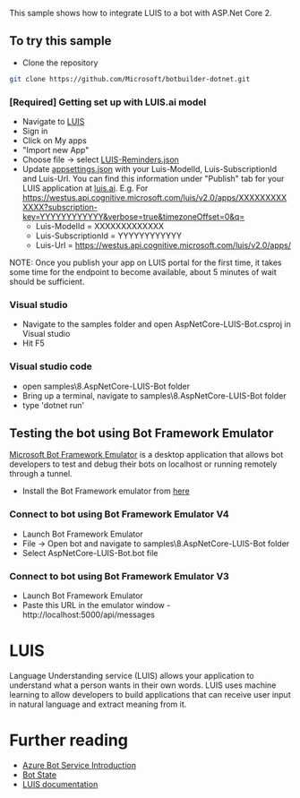 ﻿This sample shows how to integrate LUIS to a bot with ASP.Net Core 2. 

## To try this sample
- Clone the repository
```bash
git clone https://github.com/Microsoft/botbuilder-dotnet.git
```
### [Required] Getting set up with LUIS.ai model
- Navigate to [LUIS](http://luis.ai)
- Sign in
- Click on My apps
- "Import new App"
- Choose file -> select [LUIS-Reminders.json](LUIS-Reminders.json)
- Update [appsettings.json](appsettings.json) with your Luis-ModelId, Luis-SubscriptionId and Luis-Url. You can find this information under "Publish" tab for your LUIS application at [luis.ai](https://luis.ai). E.g. For https://westus.api.cognitive.microsoft.com/luis/v2.0/apps/XXXXXXXXXXXXX?subscription-key=YYYYYYYYYYYY&verbose=true&timezoneOffset=0&q= 
    - Luis-ModelId = XXXXXXXXXXXXX
    - Luis-SubscriptionId = YYYYYYYYYYYY
    - Luis-Url = https://westus.api.cognitive.microsoft.com/luis/v2.0/apps/
    
NOTE: Once you publish your app on LUIS portal for the first time, it takes some time for the endpoint to become available, about 5 minutes of wait should be sufficient.

### Visual studio
- Navigate to the samples folder and open AspNetCore-LUIS-Bot.csproj in Visual studio 
- Hit F5

### Visual studio code
- open samples\8.AspNetCore-LUIS-Bot folder
- Bring up a terminal, navigate to samples\8.AspNetCore-LUIS-Bot folder
- type 'dotnet run'

## Testing the bot using Bot Framework Emulator
[Microsoft Bot Framework Emulator](https://github.com/microsoft/botframework-emulator) is a desktop application that allows bot developers to test and debug their bots on localhost or running remotely through a tunnel.

- Install the Bot Framework emulator from [here](https://github.com/Microsoft/BotFramework-Emulator/releases)

### Connect to bot using Bot Framework Emulator **V4**
- Launch Bot Framework Emulator
- File -> Open bot and navigate to samples\8.AspNetCore-LUIS-Bot folder
- Select AspNetCore-LUIS-Bot.bot file

### Connect to bot using Bot Framework Emulator **V3**
- Launch Bot Framework Emulator
- Paste this URL in the emulator window - http://localhost:5000/api/messages

# LUIS
Language Understanding service (LUIS) allows your application to understand what a person wants in their own words. LUIS uses machine learning to allow developers to build applications that can receive user input in natural language and extract meaning from it.

# Further reading

- [Azure Bot Service Introduction](https://docs.microsoft.com/en-us/azure/bot-service/bot-service-overview-introduction?view=azure-bot-service-4.0)
- [Bot State](https://docs.microsoft.com/en-us/azure/bot-service/bot-builder-storage-concept?view=azure-bot-service-4.0)
- [LUIS documentation](https://docs.microsoft.com/en-us/azure/cognitive-services/LUIS/)


